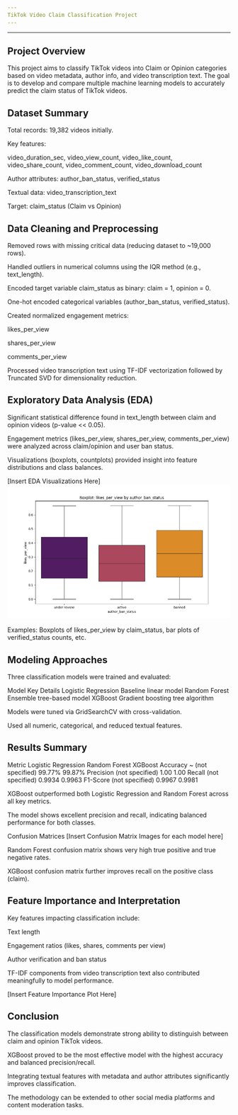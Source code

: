 ```yaml
---
TikTok Video Claim Classification Project
---
```

----


Project Overview
----

This project aims to classify TikTok videos into Claim or Opinion categories based on video metadata, author info, and video transcription text. The goal is to develop and compare multiple machine learning models to accurately predict the claim status of TikTok videos.


Dataset Summary
----
Total records: 19,382 videos initially.

Key features:

video_duration_sec, video_view_count, video_like_count, video_share_count, video_comment_count, video_download_count

Author attributes: author_ban_status, verified_status

Textual data: video_transcription_text

Target: claim_status (Claim vs Opinion)

Data Cleaning and Preprocessing
----
Removed rows with missing critical data (reducing dataset to ~19,000 rows).

Handled outliers in numerical columns using the IQR method (e.g., text_length).

Encoded target variable claim_status as binary: claim = 1, opinion = 0.

One-hot encoded categorical variables (author_ban_status, verified_status).

Created normalized engagement metrics:

likes_per_view

shares_per_view

comments_per_view

Processed video transcription text using TF-IDF vectorization followed by Truncated SVD for dimensionality reduction.

Exploratory Data Analysis (EDA)
----
Significant statistical difference found in text_length between claim and opinion videos (p-value << 0.05).

Engagement metrics (likes_per_view, shares_per_view, comments_per_view) were analyzed across claim/opinion and user ban status.

Visualizations (boxplots, countplots) provided insight into feature distributions and class balances.

[Insert EDA Visualizations Here]
![Boxplot likes per view by author ban status](images/Boxplot__likes_per_view_by_author_ban_status.png)

Examples: Boxplots of likes_per_view by claim_status, bar plots of verified_status counts, etc.

Modeling Approaches
----
Three classification models were trained and evaluated:

Model	Key Details
Logistic Regression	Baseline linear model
Random Forest	Ensemble tree-based model
XGBoost	Gradient boosting tree algorithm

Models were tuned via GridSearchCV with cross-validation.

Used all numeric, categorical, and reduced textual features.

Results Summary
----
Metric	Logistic Regression	Random Forest	XGBoost
Accuracy	~ (not specified)	99.77%	99.87%
Precision	(not specified)	1.00	1.00
Recall	(not specified)	0.9934	0.9963
F1-Score	(not specified)	0.9967	0.9981

XGBoost outperformed both Logistic Regression and Random Forest across all key metrics.

The model shows excellent precision and recall, indicating balanced performance for both classes.

Confusion Matrices
[Insert Confusion Matrix Images for each model here]

Random Forest confusion matrix shows very high true positive and true negative rates.

XGBoost confusion matrix further improves recall on the positive class (claim).


Feature Importance and Interpretation
----
Key features impacting classification include:

Text length

Engagement ratios (likes, shares, comments per view)

Author verification and ban status

TF-IDF components from video transcription text also contributed meaningfully to model performance.

[Insert Feature Importance Plot Here]


Conclusion
----
The classification models demonstrate strong ability to distinguish between claim and opinion TikTok videos.

XGBoost proved to be the most effective model with the highest accuracy and balanced precision/recall.

Integrating textual features with metadata and author attributes significantly improves classification.

The methodology can be extended to other social media platforms and content moderation tasks.

